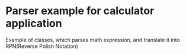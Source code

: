 # Parser example for calculator application

Example of classes, which parses math expression, and translate it into RPN(Reverse Polish Notation)